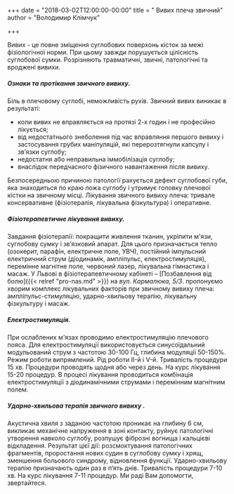 +++
date = "2018-03-02T12:00:00-00:00"
title = " Вивих плеча звичний"
author = "Володимир Клімчук"

+++

Вивих - це повне зміщення суглобових поверхонь кісток за межі фізіологічної норми. При цьому завжди порушується цілісність суглобової сумки. Розрізняють травматичні, звичні, патологічні та вроджені вивихи. 

##### Ознаки та протікання звичного вивиху.

 Біль в плечовому суглобі, неможливість рухів. Звичний вивих виникає в результаті:
 
* коли вивих не вправляється на протязі 2-х годин і не професійно лікується; 
* від недостатнього знеболення під час вправляння першого вивиху і застосування грубих маніпуляцій, які перерозтягнули капсулу і зв’язки суглобу;
* недостатня або неправильна іммобілізація суглобу; 
* внаслідок передчасного фізичного навантаження після вивиху. 

Безпосередньою причиною патології рахується дефект суглобової губи, яка знаходиться по краю ложа суглобу і утримує головку плечової кістки на звичному місці. Лікування звичного вивиху плеча: тривале консервативне (фізіотерапія, лікувальна фізкультура) і оперативне. 
 
##### Фізіотерапевтичне лікування вивиху. 

Завдання фізіотерапії: покращити живлення тканин, укріпити м'язи, суглобову сумку і зв’язковий апарат. Для цього призначається тепло (озокерит, парафін, електричне поле, УВЧ), постійний імпульсний електричний струм (діодинамік, ампліпульс, електростимуляція), перемінне магнітне поле, червоний лазер, лікувальна гімнастика і масаж. У Львові в фізіотерапевтичному кабінеті – [Позбавлення від болю]({{< relref "pro-nas.md" >}}) на *вул. Кармалюка, 5/3*. пропонуємо хворим комплекс лікувальних факторів при звичному вивиху плеча: ампліпульс-стимуляцію, ударно-хвильову терапію, лікувальну фізкультуру і масаж. 

##### Електростимуляція. 

При ослаблених м'язах проводимо електростимуляцію плечового пояса. Для електростимуляції використовується синусоїдальний модульований струм з частотою 30-100 Гц, глибина модуляції 50-150%. Режим роботи випрямлений. Рід роботи II-й і V-й. Тривалість процедури 15 хв. Процедури проводять щодня або через день. На курс лікування 15-20 процедур. В процесі лікування проводиться комбінація електростимуляції з діодинамічними струмами і перемінним магнітним полем. 

##### Ударно-хвильова терапія звичного вивиху .
 
Акустична хвиля з заданою частотою проникає на глибину 6 см, викликає механічне напруження в зоні контакту, руйнує патологічні утворення навколо суглобу, розпушує фіброзні вогнища і кальцієві відкладення. Результат цієї дії: розсмоктування патологічних фрагментів, проростання нових судин в суглобову сумку і хрящ, зменшення больового синдрому, відновлення функції. Ударно-хвильову терапію призначають один раз в п’ять днів. Тривалість процедури 7-10 хв. На курс лікування 7-11 процедур. Ми раді Вам допомогти, звертайтеся.


